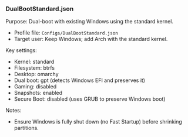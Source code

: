 ### DualBootStandard.json

Purpose: Dual-boot with existing Windows using the standard kernel.

- Profile file: `Configs/DualBootStandard.json`
- Target user: Keep Windows; add Arch with the standard kernel.

Key settings:
- Kernel: standard
- Filesystem: btrfs
- Desktop: omarchy
- Dual boot: gpt (detects Windows EFI and preserves it)
- Gaming: disabled
- Snapshots: enabled
- Secure Boot: disabled (uses GRUB to preserve Windows boot)

Notes:
- Ensure Windows is fully shut down (no Fast Startup) before shrinking partitions.

